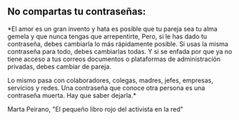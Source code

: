 ## No compartas tu contraseñas:

*El amor es un gran invento y hata es posible que tu pareja sea tu alma gemela y que nunca tengas que arrepentirte, Pero, si le has dado tu contraseña, debes cambiarla lo más rápidamente posible. Si usas la misma contraseña para todo, debes cambiarlas todas. Y si se enfada por que ya no tiene acceso a tus correos documentos o plataformas de administración privadas, debes cambiar de pareja.

Lo mismo pasa con colaboradores, colegas, madres, jefes, empresas, servicios y redes. Una contraseña que conoce otra persona es una contraseña muerta. Hay que saber dejarla.*

Marta Peirano, "El pequeño libro rojo del activista en la red"
